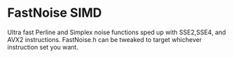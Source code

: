 # FastNoise SIMD
Ultra fast Perline and Simplex noise functions sped up with SSE2,SSE4, and AVX2 instructions.  FastNoise.h can be tweaked to target whichever instruction set you want.
